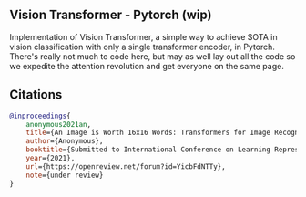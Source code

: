## Vision Transformer - Pytorch (wip)

Implementation of Vision Transformer, a simple way to achieve SOTA in vision classification with only a single transformer encoder, in Pytorch. There's really not much to code here, but may as well lay out all the code so we expedite the attention revolution and get everyone on the same page.

## Citations

```bibtex
@inproceedings{
    anonymous2021an,
    title={An Image is Worth 16x16 Words: Transformers for Image Recognition at Scale},
    author={Anonymous},
    booktitle={Submitted to International Conference on Learning Representations},
    year={2021},
    url={https://openreview.net/forum?id=YicbFdNTTy},
    note={under review}
}
```
